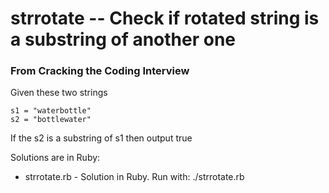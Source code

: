 # strrotate -- Check if rotated string is a substring of another one

### From Cracking the Coding Interview 

Given these two strings

```
s1 = "waterbottle"
s2 = "bottlewater"
```

If the s2 is a substring of s1 then output true

Solutions are in Ruby:

- strrotate.rb - Solution in Ruby. Run with: ./strrotate.rb
